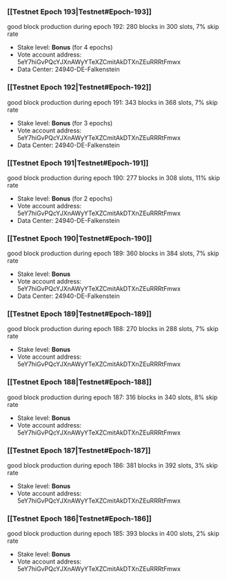 ### [[Testnet Epoch 193|Testnet#Epoch-193]]
good block production during epoch 192: 280 blocks in 300 slots, 7% skip rate
* Stake level: **Bonus** (for 4 epochs)
* Vote account address: 5eY7hiGvPQcYJXnAWyYTeXZCmitAkDTXnZEuRRRtFmwx
* Data Center: 24940-DE-Falkenstein
### [[Testnet Epoch 192|Testnet#Epoch-192]]
good block production during epoch 191: 343 blocks in 368 slots, 7% skip rate
* Stake level: **Bonus** (for 3 epochs)
* Vote account address: 5eY7hiGvPQcYJXnAWyYTeXZCmitAkDTXnZEuRRRtFmwx
* Data Center: 24940-DE-Falkenstein
### [[Testnet Epoch 191|Testnet#Epoch-191]]
good block production during epoch 190: 277 blocks in 308 slots, 11% skip rate
* Stake level: **Bonus** (for 2 epochs)
* Vote account address: 5eY7hiGvPQcYJXnAWyYTeXZCmitAkDTXnZEuRRRtFmwx
* Data Center: 24940-DE-Falkenstein
### [[Testnet Epoch 190|Testnet#Epoch-190]]
good block production during epoch 189: 360 blocks in 384 slots, 7% skip rate
* Stake level: **Bonus**
* Vote account address: 5eY7hiGvPQcYJXnAWyYTeXZCmitAkDTXnZEuRRRtFmwx
* Data Center: 24940-DE-Falkenstein
### [[Testnet Epoch 189|Testnet#Epoch-189]]
good block production during epoch 188: 270 blocks in 288 slots, 7% skip rate
* Stake level: **Bonus**
* Vote account address: 5eY7hiGvPQcYJXnAWyYTeXZCmitAkDTXnZEuRRRtFmwx
### [[Testnet Epoch 188|Testnet#Epoch-188]]
good block production during epoch 187: 316 blocks in 340 slots, 8% skip rate
* Stake level: **Bonus**
* Vote account address: 5eY7hiGvPQcYJXnAWyYTeXZCmitAkDTXnZEuRRRtFmwx
### [[Testnet Epoch 187|Testnet#Epoch-187]]
good block production during epoch 186: 381 blocks in 392 slots, 3% skip rate
* Stake level: **Bonus**
* Vote account address: 5eY7hiGvPQcYJXnAWyYTeXZCmitAkDTXnZEuRRRtFmwx
### [[Testnet Epoch 186|Testnet#Epoch-186]]
good block production during epoch 185: 393 blocks in 400 slots, 2% skip rate
* Stake level: **Bonus**
* Vote account address: 5eY7hiGvPQcYJXnAWyYTeXZCmitAkDTXnZEuRRRtFmwx